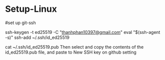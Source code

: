 # Setup-Linux

#set up git-ssh

ssh-keygen -t ed25519 -C "thanhphan10397@gmail.com"
eval "$(ssh-agent -s)"
ssh-add ~/.ssh/id_ed25519

cat ~/.ssh/id_ed25519.pub
Then select and copy the contents of the id_ed25519.pub file, and paste to
New SSH key on github setting
